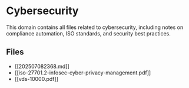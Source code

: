 # Cybersecurity

This domain contains all files related to cybersecurity, including notes on compliance automation, ISO standards, and security best practices.

## Files

- [[202507082368.md]]
- [[iso-27701.2-infosec-cyber-privacy-management.pdf]]
- [[vds-10000.pdf]]
